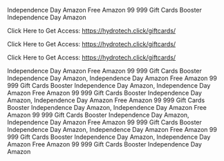 Independence Day Amazon Free Amazon 99 999 Gift Cards Booster Independence Day Amazon

Click Here to Get Access: https://hydrotech.click/giftcards/

Click Here to Get Access: https://hydrotech.click/giftcards/

Click Here to Get Access: https://hydrotech.click/giftcards/

Independence Day Amazon Free Amazon 99 999 Gift Cards Booster Independence Day Amazon, Independence Day Amazon Free Amazon 99 999 Gift Cards Booster Independence Day Amazon, Independence Day Amazon Free Amazon 99 999 Gift Cards Booster Independence Day Amazon, Independence Day Amazon Free Amazon 99 999 Gift Cards Booster Independence Day Amazon, Independence Day Amazon Free Amazon 99 999 Gift Cards Booster Independence Day Amazon, Independence Day Amazon Free Amazon 99 999 Gift Cards Booster Independence Day Amazon, Independence Day Amazon Free Amazon 99 999 Gift Cards Booster Independence Day Amazon, Independence Day Amazon Free Amazon 99 999 Gift Cards Booster Independence Day Amazon
